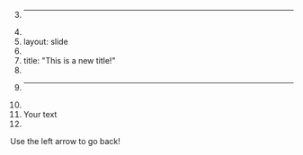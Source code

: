 3.	---
4.	
5.	layout: slide
6.	
7.	title: "This is a new title!"
8.	
9.	---
10.	
11.	Your text
12.	
Use the left arrow to go back!
